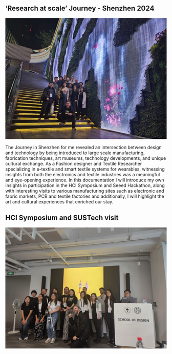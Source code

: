 ## ‘Research at scale’ Journey - Shenzhen 2024

<img src="pictures/G_1.jpeg" width="1000">


The Journey in Shenzhen for me revealed an intersection between design and  technology by being introduced to large scale manufacturing, fabrication techniques, art museums, technology developments, and unique cultural exchange. As a Fashion designer and Textile Researcher specializing in e-textile and smart textile systems for wearables, witnessing insights from both the electronics and textile industries was a meaningful and eye-opening experience. 
In this documentation I will introduce my own insights in participation in the HCI Symposium and Seeed Hackathon, along with interesting visits to various manufacturing sites such as electronic and fabric markets, PCB and textile factories and additionally, I will highlight the art and cultural experiences that enriched our stay.


## HCI Symposium and SUSTech visit 

<img src="pictures/G_2.jpeg" width="1000">

